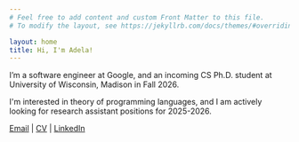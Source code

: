 ```yaml
---
# Feel free to add content and custom Front Matter to this file.
# To modify the layout, see https://jekyllrb.com/docs/themes/#overriding-theme-defaults

layout: home
title: Hi, I'm Adela!
---
```


I’m a software engineer at Google, and an incoming CS Ph.D. student at University of Wisconsin, Madison in Fall 2026.

I'm interested in theory of programming languages, and I am actively looking for research assistant positions for 2025-2026.

[Email](adeladengyijia@gmail.com) \| [CV](/assets/CV.pdf) \| [LinkedIn](https://www.linkedin.com/in/adeladeng/)
